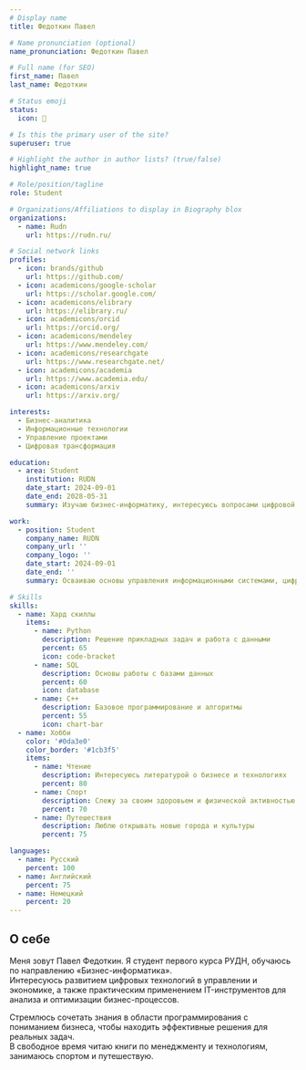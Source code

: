 ```yaml
---
# Display name
title: Федоткин Павел

# Name pronunciation (optional)
name_pronunciation: Федоткин Павел

# Full name (for SEO)
first_name: Павел
last_name: Федоткин

# Status emoji
status:
  icon: 📖

# Is this the primary user of the site?
superuser: true

# Highlight the author in author lists? (true/false)
highlight_name: true

# Role/position/tagline
role: Student

# Organizations/Affiliations to display in Biography blox
organizations:
  - name: Rudn
    url: https://rudn.ru/

# Social network links
profiles:
  - icon: brands/github
    url: https://github.com/
  - icon: academicons/google-scholar
    url: https://scholar.google.com/
  - icon: academicons/elibrary
    url: https://elibrary.ru/
  - icon: academicons/orcid
    url: https://orcid.org/
  - icon: academicons/mendeley
    url: https://www.mendeley.com/
  - icon: academicons/researchgate
    url: https://www.researchgate.net/
  - icon: academicons/academia
    url: https://www.academia.edu/
  - icon: academicons/arxiv
    url: https://arxiv.org/

interests: 
  - Бизнес-аналитика
  - Информационные технологии
  - Управление проектами
  - Цифровая трансформация

education:
  - area: Student
    institution: RUDN
    date_start: 2024-09-01
    date_end: 2028-05-31
    summary: Изучаю бизнес-информатику, интересуюсь вопросами цифровой экономики, анализа данных и современными IT-инструментами.

work:
  - position: Student
    company_name: RUDN
    company_url: ''
    company_logo: ''
    date_start: 2024-09-01
    date_end: ''
    summary: Осваиваю основы управления информационными системами, цифровые технологии и методы анализа данных для бизнеса.

# Skills
skills:
  - name: Хард скиллы
    items:
      - name: Python
        description: Решение прикладных задач и работа с данными
        percent: 65
        icon: code-bracket
      - name: SQL
        description: Основы работы с базами данных
        percent: 60
        icon: database
      - name: C++
        description: Базовое программирование и алгоритмы
        percent: 55
        icon: chart-bar
  - name: Хобби
    color: '#0da3e0'
    color_border: '#1cb3f5'
    items:
      - name: Чтение
        description: Интересуюсь литературой о бизнесе и технологиях
        percent: 80
      - name: Спорт
        description: Слежу за своим здоровьем и физической активностью
        percent: 70
      - name: Путешествия
        description: Люблю открывать новые города и культуры
        percent: 75

languages:
  - name: Русский
    percent: 100
  - name: Английский
    percent: 75
  - name: Немецкий
    percent: 20
---
```


## О себе  

Меня зовут Павел Федоткин. Я студент первого курса РУДН, обучаюсь по направлению «Бизнес-информатика».  
Интересуюсь развитием цифровых технологий в управлении и экономике, а также практическим применением IT-инструментов для анализа и оптимизации бизнес-процессов.  

Стремлюсь сочетать знания в области программирования с пониманием бизнеса, чтобы находить эффективные решения для реальных задач.  
В свободное время читаю книги по менеджменту и технологиям, занимаюсь спортом и путешествую.  

